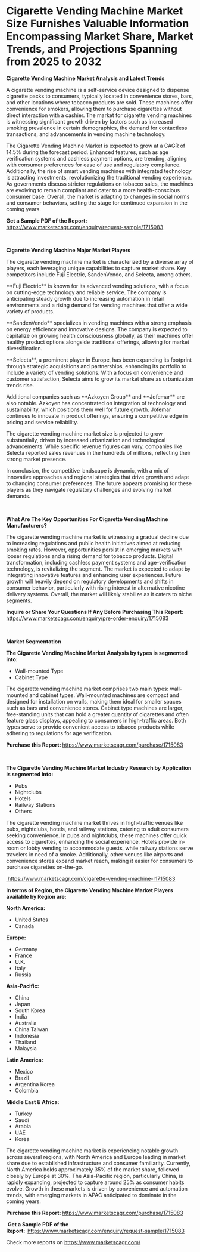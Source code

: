 <p><h1>Cigarette Vending Machine Market Size Furnishes Valuable Information Encompassing Market Share, Market Trends, and Projections Spanning from 2025 to 2032</h1></p><p><strong>Cigarette Vending Machine Market Analysis and Latest Trends</strong></p>
<p><p>A cigarette vending machine is a self-service device designed to dispense cigarette packs to consumers, typically located in convenience stores, bars, and other locations where tobacco products are sold. These machines offer convenience for smokers, allowing them to purchase cigarettes without direct interaction with a cashier. The market for cigarette vending machines is witnessing significant growth driven by factors such as increased smoking prevalence in certain demographics, the demand for contactless transactions, and advancements in vending machine technology.</p><p>The Cigarette Vending Machine Market is expected to grow at a CAGR of 14.5% during the forecast period. Enhanced features, such as age verification systems and cashless payment options, are trending, aligning with consumer preferences for ease of use and regulatory compliance. Additionally, the rise of smart vending machines with integrated technology is attracting investments, revolutionizing the traditional vending experience. As governments discuss stricter regulations on tobacco sales, the machines are evolving to remain compliant and cater to a more health-conscious consumer base. Overall, the market is adapting to changes in social norms and consumer behaviors, setting the stage for continued expansion in the coming years.</p></p>
<p><strong>Get a Sample PDF of the Report:&nbsp;</strong> <a href="https://www.marketscagr.com/enquiry/request-sample/1715083?utm_campaign=2998&utm_medium=2&utm_source=Github&utm_content=ia&utm_term=10042025&utm_id=cigarette-vending-machine">https://www.marketscagr.com/enquiry/request-sample/1715083</a></p>
<p>&nbsp;</p>
<p><strong>Cigarette Vending Machine Major Market Players</strong></p>
<p><p>The cigarette vending machine market is characterized by a diverse array of players, each leveraging unique capabilities to capture market share. Key competitors include Fuji Electric, SandenVendo, and Selecta, among others.</p><p>**Fuji Electric** is known for its advanced vending solutions, with a focus on cutting-edge technology and reliable service. The company is anticipating steady growth due to increasing automation in retail environments and a rising demand for vending machines that offer a wide variety of products.</p><p>**SandenVendo** specializes in vending machines with a strong emphasis on energy efficiency and innovative designs. The company is expected to capitalize on growing health consciousness globally, as their machines offer healthy product options alongside traditional offerings, allowing for market diversification. </p><p>**Selecta**, a prominent player in Europe, has been expanding its footprint through strategic acquisitions and partnerships, enhancing its portfolio to include a variety of vending solutions. With a focus on convenience and customer satisfaction, Selecta aims to grow its market share as urbanization trends rise.</p><p>Additional companies such as **Azkoyen Group** and **Jofemar** are also notable. Azkoyen has concentrated on integration of technology and sustainability, which positions them well for future growth. Jofemar continues to innovate in product offerings, ensuring a competitive edge in pricing and service reliability.</p><p>The cigarette vending machine market size is projected to grow substantially, driven by increased urbanization and technological advancements. While specific revenue figures can vary, companies like Selecta reported sales revenues in the hundreds of millions, reflecting their strong market presence.</p><p>In conclusion, the competitive landscape is dynamic, with a mix of innovative approaches and regional strategies that drive growth and adapt to changing consumer preferences. The future appears promising for these players as they navigate regulatory challenges and evolving market demands.</p></p>
<p>&nbsp;</p>
<p><strong>What Are The Key Opportunities For Cigarette Vending Machine Manufacturers?</strong></p>
<p><p>The cigarette vending machine market is witnessing a gradual decline due to increasing regulations and public health initiatives aimed at reducing smoking rates. However, opportunities persist in emerging markets with looser regulations and a rising demand for tobacco products. Digital transformation, including cashless payment systems and age-verification technology, is revitalizing the segment. The market is expected to adapt by integrating innovative features and enhancing user experiences. Future growth will heavily depend on regulatory developments and shifts in consumer behavior, particularly with rising interest in alternative nicotine delivery systems. Overall, the market will likely stabilize as it caters to niche segments.</p></p>
<p><strong>Inquire or Share Your Questions If Any Before Purchasing This Report:</strong> <a href="https://www.marketscagr.com/enquiry/pre-order-enquiry/1715083?utm_campaign=2998&utm_medium=2&utm_source=Github&utm_content=ia&utm_term=10042025&utm_id=cigarette-vending-machine">https://www.marketscagr.com/enquiry/pre-order-enquiry/1715083</a></p>
<p>&nbsp;</p>
<p><strong>Market Segmentation</strong></p>
<p><strong>The Cigarette Vending Machine Market Analysis by types is segmented into:</strong></p>
<p><ul><li>Wall-mounted Type</li><li>Cabinet Type</li></ul></p>
<p><p>The cigarette vending machine market comprises two main types: wall-mounted and cabinet types. Wall-mounted machines are compact and designed for installation on walls, making them ideal for smaller spaces such as bars and convenience stores. Cabinet type machines are larger, free-standing units that can hold a greater quantity of cigarettes and often feature glass displays, appealing to consumers in high-traffic areas. Both types serve to provide convenient access to tobacco products while adhering to regulations for age verification.</p></p>
<p><strong>Purchase this Report:&nbsp;</strong><a href="https://www.marketscagr.com/purchase/1715083?utm_campaign=2998&utm_medium=2&utm_source=Github&utm_content=ia&utm_term=10042025&utm_id=cigarette-vending-machine">https://www.marketscagr.com/purchase/1715083</a></p>
<p>&nbsp;</p>
<p><strong>The Cigarette Vending Machine Market Industry Research by Application is segmented into:</strong></p>
<p><ul><li>Pubs</li><li>Nightclubs</li><li>Hotels</li><li>Railway Stations</li><li>Others</li></ul></p>
<p><p>The cigarette vending machine market thrives in high-traffic venues like pubs, nightclubs, hotels, and railway stations, catering to adult consumers seeking convenience. In pubs and nightclubs, these machines offer quick access to cigarettes, enhancing the social experience. Hotels provide in-room or lobby vending to accommodate guests, while railway stations serve travelers in need of a smoke. Additionally, other venues like airports and convenience stores expand market reach, making it easier for consumers to purchase cigarettes on-the-go.</p></p>
<p><a href="https://www.marketscagr.com/cigarette-vending-machine-r1715083?utm_campaign=2998&utm_medium=2&utm_source=Github&utm_content=ia&utm_term=10042025&utm_id=cigarette-vending-machine">&nbsp;https://www.marketscagr.com/cigarette-vending-machine-r1715083</a></p>
<p><strong>In terms of Region, the Cigarette Vending Machine Market Players available by Region are:</strong></p>
<p>
    <p> <strong> North America: </strong>
        <ul>
            <li>United States</li>
            <li>Canada</li>
        </ul>
        </p> 
    <p> <strong> Europe: </strong>
        <ul>
            <li>Germany</li>
            <li>France</li>
            <li>U.K.</li>
            <li>Italy</li>
            <li>Russia</li>
        </ul>
        </p> 
    <p> <strong> Asia-Pacific: </strong>
        <ul>
            <li>China</li>
            <li>Japan</li>
            <li>South Korea</li>
            <li>India</li>
            <li>Australia</li>
            <li>China Taiwan</li>
            <li>Indonesia</li>
            <li>Thailand</li>
            <li>Malaysia</li>
        </ul>
        </p> 
    <p> <strong> Latin America: </strong>
        <ul>
            <li>Mexico</li>
            <li>Brazil</li>
            <li>Argentina Korea</li>
            <li>Colombia</li>
        </ul>
        </p> 
    <p> <strong> Middle East & Africa: </strong>
        <ul>
            <li>Turkey</li>
            <li>Saudi</li>
            <li>Arabia</li>
            <li>UAE</li>
            <li>Korea</li>
        </ul>
    </p>
    </p>
<p><p>The cigarette vending machine market is experiencing notable growth across several regions, with North America and Europe leading in market share due to established infrastructure and consumer familiarity. Currently, North America holds approximately 35% of the market share, followed closely by Europe at 30%. The Asia-Pacific region, particularly China, is rapidly expanding, projected to capture around 25% as consumer habits evolve. Growth in these markets is driven by convenience and automation trends, with emerging markets in APAC anticipated to dominate in the coming years.</p></p>
<p><strong>Purchase this Report: </strong><a href="https://www.marketscagr.com/purchase/1715083?utm_campaign=2998&utm_medium=2&utm_source=Github&utm_content=ia&utm_term=10042025&utm_id=cigarette-vending-machine">https://www.marketscagr.com/purchase/1715083</a></p>
<p>&nbsp;<strong>Get a Sample PDF of the Report:&nbsp;&nbsp;</strong><a href="https://www.marketscagr.com/enquiry/request-sample/1715083?utm_campaign=2998&utm_medium=2&utm_source=Github&utm_content=ia&utm_term=10042025&utm_id=cigarette-vending-machine">https://www.marketscagr.com/enquiry/request-sample/1715083</a></p>
<p><strong></strong></p>
<p>Check more reports on <a href="https://www.marketscagr.com/?utm_campaign=2998&utm_medium=2&utm_source=Github&utm_content=ia&utm_term=10042025&utm_id=cigarette-vending-machine">https://www.marketscagr.com/</a></p>